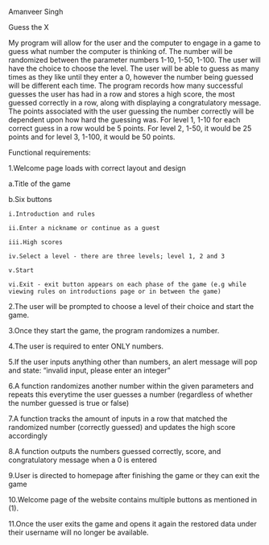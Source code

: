 Amanveer Singh

Guess the X


My program will allow for the user and the computer to engage in a game to guess what number the computer is thinking of. The number will be randomized between the parameter numbers 1-10, 1-50, 1-100. The user will have the choice to choose the level. The user will be able to guess as many times as they like until they enter a 0, however the number being guessed will be different each time. The program records how many successful guesses the user has had in a row and stores a high score, the most guessed correctly in a row, along with displaying a congratulatory message. 
The points associated with the user guessing the number correctly will be dependent upon how hard the guessing was. For level 1, 1-10 for each correct guess in a row would be 5 points. For level 2, 1-50, it would be 25 points and for level 3, 1-100, it would be 50 points.


Functional requirements: 

1.Welcome page loads with correct layout and design

  a.Title of the game
  
  b.Six buttons 
  
    i.Introduction and rules
    
    ii.Enter a nickname or continue as a guest
    
    iii.High scores
    
    iv.Select a level - there are three levels; level 1, 2 and 3
    
    v.Start
    
    vi.Exit - exit button appears on each phase of the game (e.g while viewing rules on introductions page or in between the game)  
    
2.The user will be prompted to choose a level of their choice and start the game. 	

3.Once they start the game, the program randomizes a number.

4.The user is required to enter ONLY numbers.

5.If the user inputs anything other than numbers, an alert message will pop and state: “invalid input, please enter an integer” 

6.A function randomizes another number within the given parameters and repeats this everytime the user guesses a number (regardless of whether the number guessed is true or false) 

7.A function tracks the amount of inputs in a row that matched the randomized number (correctly guessed) and updates the high score accordingly

8.A function outputs the numbers guessed correctly, score, and congratulatory message when a 0 is entered

9.User is directed to homepage after finishing the game or they can exit the game

10.Welcome page of the website contains multiple buttons as mentioned in (1).

11.Once the user exits the game and opens it again the restored data under their username will no longer be available. 

